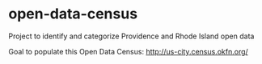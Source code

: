 open-data-census
================

Project to identify and categorize Providence and Rhode Island open data

Goal to populate this Open Data Census: http://us-city.census.okfn.org/
